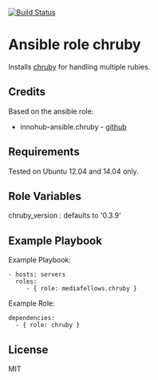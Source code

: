 [![Build Status](https://travis-ci.com/mediafellows/ansible-role-chruby.svg?branch=master)](https://travis-ci.com/mediafellows/ansible-role-chruby)

# Ansible role chruby

Installs [chruby](https://github.com/postmodern/chruby) for handling multiple rubies.

## Credits

Based on the ansible role:
* innohub-ansible.chruby - [github](https://github.com/innohub-ansible/chruby)

## Requirements

Tested on Ubuntu 12.04 and 14.04 only.

## Role Variables

chruby_version : defaults to '0.3.9'

## Example Playbook

Example Playbook:

    - hosts: servers
      roles:
         - { role: mediafellows.chruby }

Example Role:

    dependencies:
      - { role: chruby }

## License

MIT
